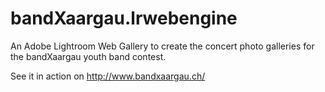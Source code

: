 bandXaargau.lrwebengine
=======================

An Adobe Lightroom Web Gallery to create the concert photo galleries for the bandXaargau youth band contest.

See it in action on http://www.bandxaargau.ch/
